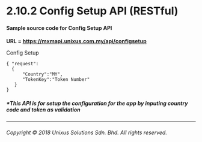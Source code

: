 # 2.10.2 Config Setup API \(RESTful\)



#### Sample source code for Config Setup API

**URL = https://mxmapi.unixus.com.my/api/configsetup**

Config Setup 
```
{ "request":
  { 
      "Country":"MY",
      "TokenKey":"Token Number"  
   }
}

```



##### \*This API is for setup the configuration for the app by inputing country code and token as validation
---

###### Copyright © 2018 Unixus Solutions Sdn. Bhd. All rights reserved.





